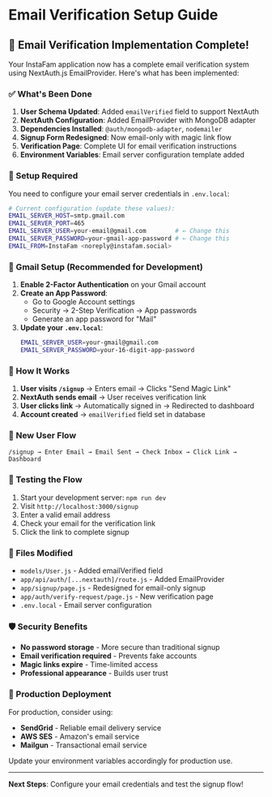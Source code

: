 # Email Verification Setup Guide

## 🎉 Email Verification Implementation Complete!

Your InstaFam application now has a complete email verification system using NextAuth.js EmailProvider. Here's what has been implemented:

### ✅ What's Been Done

1. **User Schema Updated**: Added `emailVerified` field to support NextAuth
2. **NextAuth Configuration**: Added EmailProvider with MongoDB adapter
3. **Dependencies Installed**: `@auth/mongodb-adapter`, `nodemailer`
4. **Signup Form Redesigned**: Now email-only with magic link flow
5. **Verification Page**: Complete UI for email verification instructions
6. **Environment Variables**: Email server configuration template added

### 🔧 Setup Required

You need to configure your email server credentials in `.env.local`:

```bash
# Current configuration (update these values):
EMAIL_SERVER_HOST=smtp.gmail.com
EMAIL_SERVER_PORT=465
EMAIL_SERVER_USER=your-email@gmail.com        # ← Change this
EMAIL_SERVER_PASSWORD=your-gmail-app-password # ← Change this
EMAIL_FROM=InstaFam <noreply@instafam.social>
```

### 📧 Gmail Setup (Recommended for Development)

1. **Enable 2-Factor Authentication** on your Gmail account
2. **Create an App Password**:
   - Go to Google Account settings
   - Security → 2-Step Verification → App passwords
   - Generate an app password for "Mail"
3. **Update your `.env.local`**:
   ```bash
   EMAIL_SERVER_USER=your-gmail@gmail.com
   EMAIL_SERVER_PASSWORD=your-16-digit-app-password
   ```

### 🚀 How It Works

1. **User visits `/signup`** → Enters email → Clicks "Send Magic Link"
2. **NextAuth sends email** → User receives verification link
3. **User clicks link** → Automatically signed in → Redirected to dashboard
4. **Account created** → `emailVerified` field set in database

### 🎯 New User Flow

```
/signup → Enter Email → Email Sent → Check Inbox → Click Link → Dashboard
```

### 🔄 Testing the Flow

1. Start your development server: `npm run dev`
2. Visit `http://localhost:3000/signup`
3. Enter a valid email address
4. Check your email for the verification link
5. Click the link to complete signup

### 📝 Files Modified

- `models/User.js` - Added emailVerified field
- `app/api/auth/[...nextauth]/route.js` - Added EmailProvider
- `app/signup/page.js` - Redesigned for email-only signup  
- `app/auth/verify-request/page.js` - New verification page
- `.env.local` - Email server configuration

### 🛡️ Security Benefits

- **No password storage** - More secure than traditional signup
- **Email verification required** - Prevents fake accounts
- **Magic links expire** - Time-limited access
- **Professional appearance** - Builds user trust

### 🔧 Production Deployment

For production, consider using:
- **SendGrid** - Reliable email delivery service
- **AWS SES** - Amazon's email service  
- **Mailgun** - Transactional email service

Update your environment variables accordingly for production use.

---

**Next Steps**: Configure your email credentials and test the signup flow!

